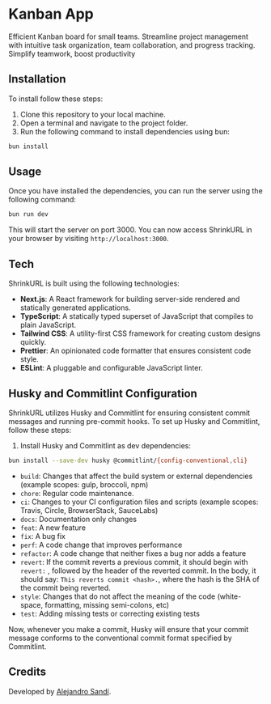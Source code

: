 # Kanban App

Efficient Kanban board for small teams. Streamline project management with intuitive task organization, team collaboration, and progress tracking. Simplify teamwork, boost productivity

## Installation

To install follow these steps:

1. Clone this repository to your local machine.
2. Open a terminal and navigate to the project folder.
3. Run the following command to install dependencies using bun:

```bash
bun install
```

## Usage

Once you have installed the dependencies, you can run the server using the following command:

```bash
bun run dev
```

This will start the server on port 3000. You can now access ShrinkURL in your browser by visiting `http://localhost:3000`.

## Tech

ShrinkURL is built using the following technologies:

- **Next.js**: A React framework for building server-side rendered and statically generated applications.
- **TypeScript**: A statically typed superset of JavaScript that compiles to plain JavaScript.
- **Tailwind CSS**: A utility-first CSS framework for creating custom designs quickly.
- **Prettier**: An opinionated code formatter that ensures consistent code style.
- **ESLint**: A pluggable and configurable JavaScript linter.

## Husky and Commitlint Configuration

ShrinkURL utilizes Husky and Commitlint for ensuring consistent commit messages and running pre-commit hooks. To set up Husky and Commitlint, follow these steps:

1. Install Husky and Commitlint as dev dependencies:

```bash
bun install --save-dev husky @commitlint/{config-conventional,cli}
```

- `build`: Changes that affect the build system or external dependencies (example scopes: gulp, broccoli, npm)
- `chore`: Regular code maintenance.
- `ci`: Changes to your CI configuration files and scripts (example scopes: Travis, Circle, BrowserStack, SauceLabs)
- `docs`: Documentation only changes
- `feat`: A new feature
- `fix`: A bug fix
- `perf`: A code change that improves performance
- `refactor`: A code change that neither fixes a bug nor adds a feature
- `revert`: If the commit reverts a previous commit, it should begin with `revert:` , followed by the header of the reverted commit. In the body, it should say: `This reverts commit <hash>.`, where the hash is the SHA of the commit being reverted.
- `style`: Changes that do not affect the meaning of the code (white-space, formatting, missing semi-colons, etc)
- `test`: Adding missing tests or correcting existing tests

Now, whenever you make a commit, Husky will ensure that your commit message conforms to the conventional commit format specified by Commitlint.

## Credits

Developed by [Alejandro Sandí](https://alejandrosandi.dev).
